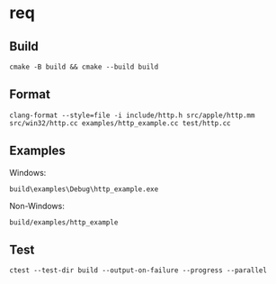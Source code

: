 # req

## Build

```
cmake -B build && cmake --build build
```

## Format

```
clang-format --style=file -i include/http.h src/apple/http.mm src/win32/http.cc examples/http_example.cc test/http.cc
```

## Examples

Windows:

```
build\examples\Debug\http_example.exe
```

Non-Windows:

```
build/examples/http_example
```

## Test

```
ctest --test-dir build --output-on-failure --progress --parallel
```

